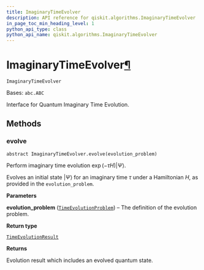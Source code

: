 ```yaml
---
title: ImaginaryTimeEvolver
description: API reference for qiskit.algorithms.ImaginaryTimeEvolver
in_page_toc_min_heading_level: 1
python_api_type: class
python_api_name: qiskit.algorithms.ImaginaryTimeEvolver
---
```


# ImaginaryTimeEvolver[¶](#imaginarytimeevolver "Permalink to this headline")

<span id="qiskit.algorithms.ImaginaryTimeEvolver" />

`ImaginaryTimeEvolver`

Bases: `abc.ABC`

Interface for Quantum Imaginary Time Evolution.

## Methods

### evolve

<span id="qiskit.algorithms.ImaginaryTimeEvolver.evolve" />

`abstract ImaginaryTimeEvolver.evolve(evolution_problem)`

Perform imaginary time evolution $\exp(-\tau H)|\Psi\rangle$.

Evolves an initial state $|\Psi\rangle$ for an imaginary time $\tau$ under a Hamiltonian $H$, as provided in the `evolution_problem`.

**Parameters**

**evolution\_problem** ([`TimeEvolutionProblem`](qiskit.algorithms.TimeEvolutionProblem "qiskit.algorithms.time_evolvers.time_evolution_problem.TimeEvolutionProblem")) – The definition of the evolution problem.

**Return type**

[`TimeEvolutionResult`](qiskit.algorithms.TimeEvolutionResult "qiskit.algorithms.time_evolvers.time_evolution_result.TimeEvolutionResult")

**Returns**

Evolution result which includes an evolved quantum state.

